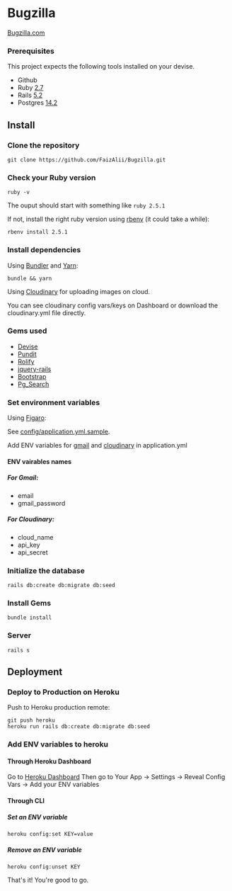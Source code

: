 # Bugzilla
[Bugzilla.com](https://bugzilla2.herokuapp.com)

### Prerequisites
This project expects the following tools installed on your devise.
- Github
- Ruby [2.7](https://www.ruby-lang.org/en/news/2019/12/25/ruby-2-7-0-released/)
- Rails [5.2](https://guides.rubyonrails.org/5_2_release_notes.html)
- Postgres [14.2](https://www.postgresql.org/docs/14/)

## Install
### Clone the repository

```shell
git clone https://github.com/FaizAlii/Bugzilla.git
```
### Check your Ruby version

```shell
ruby -v
```

The ouput should start with something like `ruby 2.5.1`

If not, install the right ruby version using [rbenv](https://github.com/rbenv/rbenv) (it could take a while):

```shell
rbenv install 2.5.1
```

### Install dependencies

Using [Bundler](https://github.com/bundler/bundler) and [Yarn](https://github.com/yarnpkg/yarn):

```shell
bundle && yarn
```
Using [Cloudinary](https://cloudinary.com) for uploading images on cloud.

You can see cloudinary config vars/keys on Dashboard or download the cloudinary.yml file directly.

### Gems used

- [Devise](https://github.com/heartcombo/devise)
- [Pundit](https://github.com/varvet/pundit)
- [Rolify](https://github.com/RolifyCommunity/rolify)
- [jquery-rails](https://github.com/rails/jquery-rails)
- [Bootstrap](https://github.com/twbs/bootstrap-rubygem)
- [Pg_Search](https://github.com/Casecommons/pg_search)
### Set environment variables

Using [Figaro](https://github.com/laserlemon/figaro):

See [config/application.yml.sample](https://github.com/juliendargelos/project/blob/master/config/application.yml.sample).

Add ENV variables for [gmail](gmail.com) and [cloudinary](cloudinary.com) in application.yml

#### ENV vairables names

##### For Gmail:

- email
- gmail_password

##### For Cloudinary:

- cloud_name
- api_key
- api_secret

### Initialize the database

```shell
rails db:create db:migrate db:seed
```

### Install Gems

```shell
bundle install
```
### Server

```shell
rails s
```

## Deployment

### Deploy to Production on Heroku

Push to Heroku production remote:

```shell
git push heroku
heroku run rails db:create db:migrate db:seed
```

### Add ENV variables to heroku

#### Through Heroku Dashboard

Go to [Heroku Dashboard](https://dashboard.heroku.com)
Then go to Your App -> Settings -> Reveal Config Vars -> Add your ENV variables

#### Through CLI

##### Set an ENV variable

```shell
heroku config:set KEY=value
```

##### Remove an ENV variable

```shell
heroku config:unset KEY
```

That's it! You're good to go.
